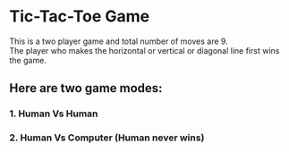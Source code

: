 # Tic-Tac-Toe Game
This is a two player game and total number of moves are 9. <br/>
The player who makes the horizontal or vertical or diagonal line first wins the game. <br/>
## Here are two game modes:
### 1. Human Vs Human
### 2. Human Vs Computer (Human never wins)
